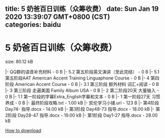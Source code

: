 
title: 5 奶爸百日训练（众筹收费）
date: Sun Jan 19 2020 13:39:07 GMT+0800 (CST)    
categories: baidu
---

# 5 奶爸百日训练（众筹收费）
size: 80.12 kB
 
 
|- QQ群的语音补充材料 - 0 B
|- 5.2 第五阶段英文演讲（至此完结） - 0 B
|- 5.1 第五阶段AAT American Accent Training Linguaphone Course - 0 B
|- 4 第四阶段 American Accent Course - 0 B
|- 3.1 第三阶段 额外材料 词汇+阅读 - 0 B
|- 3 第三阶段 走遍美国 Family Album USA - 0 B
|- 2 第二阶段20天 大量输入 - 0 B
|- 1.1 第一阶段的字幕Extra_English字幕和文本 - 0 B
|- 1 第一阶段27天 习惯养成 - 0 B
|- 最终阶段攻略.txt - 1.00 kB
|- 凯伦学习小铺.url - 123 B
|- 第4阶段 Day74- 指导.docx - 14.00 kB
|- 第3阶段 Day48-73 指导.docx - 18.00 kB
|- 第2阶段 Day28-47 指导.docx - 19.00 kB
|- 第1阶段 Day1-27 指导.docx - 28.00 kB

[How to download](https://bpcam.bemobtrk.com/go/2ceec3aa-1ca2-46d6-b9ff-aaa5c184517c?jno=2087)